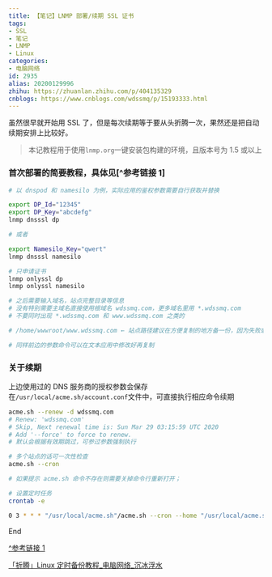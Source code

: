 ```yaml
---
title: 【笔记】LNMP 部署/续期 SSL 证书
tags:
- SSL
- 笔记
- LNMP
- Linux
categories:
- 电脑网络
id: 2935
alias: 20200129996
zhihu: https://zhuanlan.zhihu.com/p/404135329
cnblogs: https://www.cnblogs.com/wdssmq/p/15193333.html
---
```


虽然很早就开始用 SSL 了，但是每次续期等于要从头折腾一次，果然还是把自动续期安排上比较好。

> 本记教程用于使用`lnmp.org`一键安装包构建的环境，且版本号为 1.5 或以上

<!--more-->

### 首次部署的简要教程，具体见[^参考链接 1]

```bash
# 以 dnspod 和 namesilo 为例，实际应用的鉴权参数需要自行获取并替换

export DP_Id="12345"
export DP_Key="abcdefg"
lnmp dnsssl dp

# 或者

export Namesilo_Key="qwert"
lnmp dnsssl namesilo

# 只申请证书
lnmp onlyssl dp
lnmp onlyssl namesilo

# 之后需要输入域名，站点完整目录等信息
# 没有特别需要主域名直接使用根域名 wdssmq.com，更多域名里用 *.wdssmq.com
# 不要同时出现 *.wdssmq.com 和 www.wdssmq.com 之类的

# /home/wwwroot/www.wdssmq.com ← 站点路径建议在方便复制的地方备一份，因为失败或出错的概率还是很大的 /doge

# 同样前边的参数命令可以在文本应用中修改好再复制
```

### 关于续期

上边使用过的 DNS 服务商的授权参数会保存在`/usr/local/acme.sh/account.conf`文件中，可直接执行相应命令续期

```bash
acme.sh --renew -d wdssmq.com
# Renew: 'wdssmq.com'
# Skip, Next renewal time is: Sun Mar 29 03:15:59 UTC 2020
# Add '--force' to force to renew.
# 默认会根据有效期跳过，可参过参数强制执行

# 多个站点的话可一次性检查
acme.sh --cron

# 如果提示 acme.sh 命令不存在则需要关掉命令行重新打开；

# 设置定时任务
crontab -e

0 3 * * * "/usr/local/acme.sh"/acme.sh --cron --home "/usr/local/acme.sh" > /dev/null
```

End

[^参考链接 1](https://lnmp.org/faq/letsencrypt-wildcard-ssl.html "Let'sEncrypt 免费通配符/泛域名SSL证书添加使用教程 - LNMP一键安装包")

[「折腾」Linux 定时备份教程\_电脑网络\_沉冰浮水](https://www.wdssmq.com/post/20140816860.html "「折腾」Linux 定时备份教程\_电脑网络\_沉冰浮水")

<!-- 2020-01-29-install-SSL-on-LNMP -->
